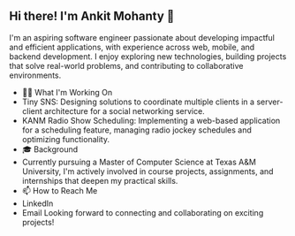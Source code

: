## Hi there! I'm Ankit Mohanty 👋
I'm an aspiring software engineer passionate about developing impactful and efficient applications, with experience across web, mobile, and backend development. I enjoy exploring new technologies, building projects that solve real-world problems, and contributing to collaborative environments.
<!--
**amohanty03/amohanty03** is a ✨ _special_ ✨ repository because its `README.md` (this file) appears on your GitHub profile.

Here are some ideas to get you started:

- 🔭 I’m currently working on ...
- 🌱 I’m currently learning ...
- 👯 I’m looking to collaborate on ...
- 🤔 I’m looking for help with ...
- 💬 Ask me about ...
- 📫 How to reach me: ...
- 😄 Pronouns: ...
- ⚡ Fun fact: ...
-->
- 👨‍💻 What I'm Working On
- Tiny SNS: Designing solutions to coordinate multiple clients in a server-client architecture for a social networking service.
- KANM Radio Show Scheduling: Implementing a web-based application for a scheduling feature, managing radio jockey schedules and optimizing functionality.
- 🎓 Background
- Currently pursuing a Master of Computer Science at Texas A&M University, I'm actively involved in course projects, assignments, and internships that deepen my practical skills.
- 📫 How to Reach Me
- LinkedIn
- Email
Looking forward to connecting and collaborating on exciting projects!
